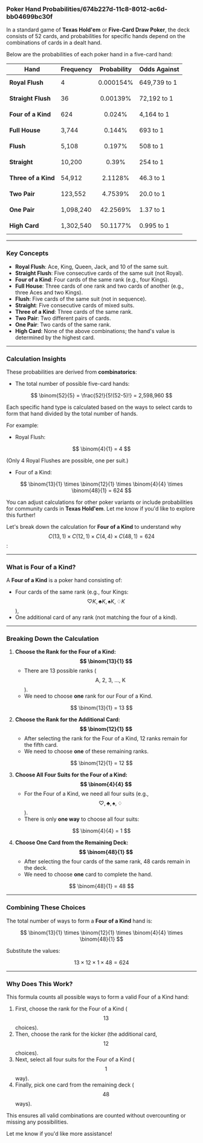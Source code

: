 ### Poker Hand Probabilities/674b227d-11c8-8012-ac6d-bb04699bc30f

In a standard game of **Texas Hold'em** or **Five-Card Draw Poker**, the deck consists of 52 cards, and probabilities for specific hands depend on the combinations of cards in a dealt hand.

Below are the probabilities of each poker hand in a five-card hand:

| **Hand**           | **Frequency** | **Probability**      | **Odds Against**   |
|---------------------|---------------|-----------------------|--------------------|
| **Royal Flush**     | 4             | $$0.000154\%$$      | 649,739 to 1       |
| **Straight Flush**  | 36            | $$0.00139\%$$       | 72,192 to 1        |
| **Four of a Kind**  | 624           | $$0.024\%$$         | 4,164 to 1         |
| **Full House**      | 3,744         | $$0.144\%$$         | 693 to 1           |
| **Flush**           | 5,108         | $$0.197\%$$         | 508 to 1           |
| **Straight**        | 10,200        | $$0.39\%$$          | 254 to 1           |
| **Three of a Kind** | 54,912        | $$2.1128\%$$        | 46.3 to 1          |
| **Two Pair**        | 123,552       | $$4.7539\%$$        | 20.0 to 1          |
| **One Pair**        | 1,098,240     | $$42.2569\%$$       | 1.37 to 1          |
| **High Card**       | 1,302,540     | $$50.1177\%$$       | 0.995 to 1         |

---

### Key Concepts

- **Royal Flush**: Ace, King, Queen, Jack, and 10 of the same suit.
- **Straight Flush**: Five consecutive cards of the same suit (not Royal).
- **Four of a Kind**: Four cards of the same rank (e.g., four Kings).
- **Full House**: Three cards of one rank and two cards of another (e.g., three Aces and two Kings).
- **Flush**: Five cards of the same suit (not in sequence).
- **Straight**: Five consecutive cards of mixed suits.
- **Three of a Kind**: Three cards of the same rank.
- **Two Pair**: Two different pairs of cards.
- **One Pair**: Two cards of the same rank.
- **High Card**: None of the above combinations; the hand's value is determined by the highest card.

---

### Calculation Insights

These probabilities are derived from **combinatorics**:

- The total number of possible five-card hands:
  
$$
\binom{52}{5} = \frac{52!}{5!(52-5)!} = 2,598,960
$$

Each specific hand type is calculated based on the ways to select cards to form that hand divided by the total number of hands.

For example:

- Royal Flush:

$$
\binom{4}{1} = 4
$$

(Only 4 Royal Flushes are possible, one per suit.)

- Four of a Kind:

$$
\binom{13}{1} \times \binom{12}{1} \times \binom{4}{4} \times \binom{48}{1} = 624
$$

You can adjust calculations for other poker variants or include probabilities for community cards in **Texas Hold'em**. Let me know if you'd like to explore this further!

Let's break down the calculation for **Four of a Kind** to understand why $$ C(13, 1) \times C(12, 1) \times C(4, 4) \times C(48, 1) = 624 $$:

---

### **What is Four of a Kind?**

A **Four of a Kind** is a poker hand consisting of:

- Four cards of the same rank (e.g., four Kings: $$ \heartsuit K, \clubsuit K, \spadesuit K, \diamondsuit K $$),
- One additional card of any rank (not matching the four of a kind).

---

### **Breaking Down the Calculation**

1. **Choose the Rank for the Four of a Kind: $$ \binom{13}{1} $$**
   - There are 13 possible ranks ($$ \text{A, 2, 3, ..., K} $$).
   - We need to choose **one** rank for our Four of a Kind.

 $$
 \binom{13}{1} = 13
 $$

2. **Choose the Rank for the Additional Card: $$ \binom{12}{1} $$**
   - After selecting the rank for the Four of a Kind, 12 ranks remain for the fifth card.
   - We need to choose **one** of these remaining ranks.

 $$
 \binom{12}{1} = 12
 $$

3. **Choose All Four Suits for the Four of a Kind: $$ \binom{4}{4} $$**
   - For the Four of a Kind, we need all four suits (e.g., $$ \heartsuit, \clubsuit, \spadesuit, \diamondsuit $$).
   - There is only **one way** to choose all four suits:

 $$
 \binom{4}{4} = 1
 $$

4. **Choose One Card from the Remaining Deck: $$ \binom{48}{1} $$**
   - After selecting the four cards of the same rank, 48 cards remain in the deck.
   - We need to choose **one** card to complete the hand.

 $$
 \binom{48}{1} = 48
 $$

---

### **Combining These Choices**

The total number of ways to form a **Four of a Kind** hand is:

$$
\binom{13}{1} \times \binom{12}{1} \times \binom{4}{4} \times \binom{48}{1}
$$

Substitute the values:

$$
13 \times 12 \times 1 \times 48 = 624
$$

---

### **Why Does This Work?**

This formula counts all possible ways to form a valid Four of a Kind hand:

1. First, choose the rank for the Four of a Kind ($$ 13 $$ choices).
2. Then, choose the rank for the kicker (the additional card, $$ 12 $$ choices).
3. Next, select all four suits for the Four of a Kind ($$ 1 $$ way).
4. Finally, pick one card from the remaining deck ($$ 48 $$ ways).

This ensures all valid combinations are counted without overcounting or missing any possibilities. 

Let me know if you'd like more assistance!
